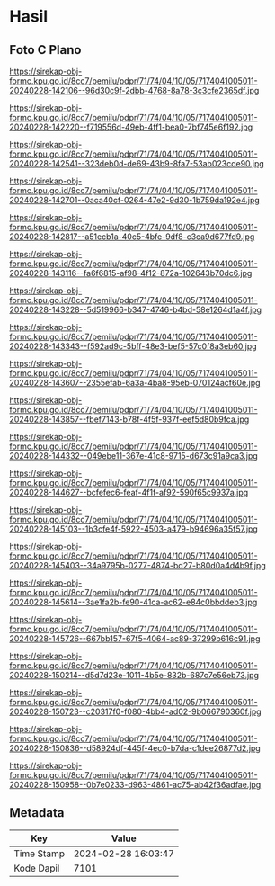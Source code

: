 # Hasil

## Foto C Plano

https://sirekap-obj-formc.kpu.go.id/8cc7/pemilu/pdpr/71/74/04/10/05/7174041005011-20240228-142106--96d30c9f-2dbb-4768-8a78-3c3cfe2365df.jpg

https://sirekap-obj-formc.kpu.go.id/8cc7/pemilu/pdpr/71/74/04/10/05/7174041005011-20240228-142220--f719556d-49eb-4ff1-bea0-7bf745e6f192.jpg

https://sirekap-obj-formc.kpu.go.id/8cc7/pemilu/pdpr/71/74/04/10/05/7174041005011-20240228-142541--323deb0d-de69-43b9-8fa7-53ab023cde90.jpg

https://sirekap-obj-formc.kpu.go.id/8cc7/pemilu/pdpr/71/74/04/10/05/7174041005011-20240228-142701--0aca40cf-0264-47e2-9d30-1b759da192e4.jpg

https://sirekap-obj-formc.kpu.go.id/8cc7/pemilu/pdpr/71/74/04/10/05/7174041005011-20240228-142817--a51ecb1a-40c5-4bfe-9df8-c3ca9d677fd9.jpg

https://sirekap-obj-formc.kpu.go.id/8cc7/pemilu/pdpr/71/74/04/10/05/7174041005011-20240228-143116--fa6f6815-af98-4f12-872a-102643b70dc6.jpg

https://sirekap-obj-formc.kpu.go.id/8cc7/pemilu/pdpr/71/74/04/10/05/7174041005011-20240228-143228--5d519966-b347-4746-b4bd-58e1264d1a4f.jpg

https://sirekap-obj-formc.kpu.go.id/8cc7/pemilu/pdpr/71/74/04/10/05/7174041005011-20240228-143343--f592ad9c-5bff-48e3-bef5-57c0f8a3eb60.jpg

https://sirekap-obj-formc.kpu.go.id/8cc7/pemilu/pdpr/71/74/04/10/05/7174041005011-20240228-143607--2355efab-6a3a-4ba8-95eb-070124acf60e.jpg

https://sirekap-obj-formc.kpu.go.id/8cc7/pemilu/pdpr/71/74/04/10/05/7174041005011-20240228-143857--fbef7143-b78f-4f5f-937f-eef5d80b9fca.jpg

https://sirekap-obj-formc.kpu.go.id/8cc7/pemilu/pdpr/71/74/04/10/05/7174041005011-20240228-144332--049ebe11-367e-41c8-9715-d673c91a9ca3.jpg

https://sirekap-obj-formc.kpu.go.id/8cc7/pemilu/pdpr/71/74/04/10/05/7174041005011-20240228-144627--bcfefec6-feaf-4f1f-af92-590f65c9937a.jpg

https://sirekap-obj-formc.kpu.go.id/8cc7/pemilu/pdpr/71/74/04/10/05/7174041005011-20240228-145103--1b3cfe4f-5922-4503-a479-b94696a35f57.jpg

https://sirekap-obj-formc.kpu.go.id/8cc7/pemilu/pdpr/71/74/04/10/05/7174041005011-20240228-145403--34a9795b-0277-4874-bd27-b80d0a4d4b9f.jpg

https://sirekap-obj-formc.kpu.go.id/8cc7/pemilu/pdpr/71/74/04/10/05/7174041005011-20240228-145614--3ae1fa2b-fe90-41ca-ac62-e84c0bbddeb3.jpg

https://sirekap-obj-formc.kpu.go.id/8cc7/pemilu/pdpr/71/74/04/10/05/7174041005011-20240228-145726--667bb157-67f5-4064-ac89-37299b616c91.jpg

https://sirekap-obj-formc.kpu.go.id/8cc7/pemilu/pdpr/71/74/04/10/05/7174041005011-20240228-150214--d5d7d23e-1011-4b5e-832b-687c7e56eb73.jpg

https://sirekap-obj-formc.kpu.go.id/8cc7/pemilu/pdpr/71/74/04/10/05/7174041005011-20240228-150723--c20317f0-f080-4bb4-ad02-9b066790360f.jpg

https://sirekap-obj-formc.kpu.go.id/8cc7/pemilu/pdpr/71/74/04/10/05/7174041005011-20240228-150836--d58924df-445f-4ec0-b7da-c1dee26877d2.jpg

https://sirekap-obj-formc.kpu.go.id/8cc7/pemilu/pdpr/71/74/04/10/05/7174041005011-20240228-150958--0b7e0233-d963-4861-ac75-ab42f36adfae.jpg


## Metadata

| Key        | Value               |
| ---------- | ------------------- |
| Time Stamp | 2024-02-28 16:03:47 |
| Kode Dapil | 7101                |



